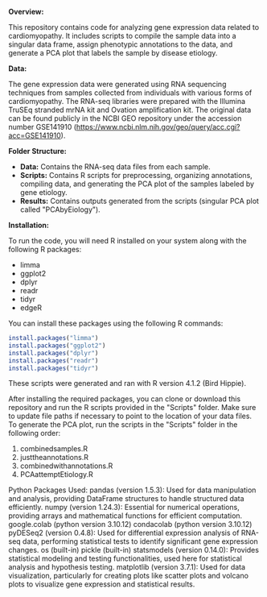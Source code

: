 **Overview:**

This repository contains code for analyzing gene expression data related to cardiomyopathy. It includes scripts to compile the sample data into a singular data frame, assign phenotypic annotations to the data, and generate a PCA plot that labels the sample by disease etiology.

**Data:**

The gene expression data were generated using RNA sequencing techniques from samples collected from individuals with various forms of cardiomyopathy. The RNA-seq libraries were prepared with the Illumina TruSEq stranded mrNA kit and Ovation amplification kit. The original data can be found publicly in the NCBI GEO repository under the accession number GSE141910 (https://www.ncbi.nlm.nih.gov/geo/query/acc.cgi?acc=GSE141910).

**Folder Structure:**

- **Data:** Contains the RNA-seq data files from each sample.
- **Scripts:** Contains R scripts for preprocessing, organizing annotations, compiling data, and generating the PCA plot of the samples labeled by gene etiology.
- **Results:** Contains outputs generated from the scripts (singular PCA plot called "PCAbyEiology").

**Installation:**

To run the code, you will need R installed on your system along with the following R packages:
- limma
- ggplot2
- dplyr
- readr
- tidyr
- edgeR

You can install these packages using the following R commands:

```R
install.packages("limma")
install.packages("ggplot2")
install.packages("dplyr")
install.packages("readr")
install.packages("tidyr")
```
These scripts were generated and ran with R version 4.1.2 (Bird Hippie).

After installing the required packages, you can clone or download this repository and run the R scripts provided in the "Scripts" folder. Make sure to update file paths if necessary to point to the location of your data files. To generate the PCA plot, run the scripts in the "Scripts" folder in the following order:

1. combinedsamples.R
2. justtheannotations.R
3. combinedwithannotations.R
4. PCAattemptEtiology.R

Python Packages Used:
pandas (version 1.5.3): Used for data manipulation and analysis, providing DataFrame structures to handle structured data efficiently.
numpy (version 1.24.3): Essential for numerical operations, providing arrays and mathematical functions for efficient computation.
google.colab (python version 3.10.12)
condacolab (python version 3.10.12)
pyDESeq2 (version 0.4.8): Used for differential expression analysis of RNA-seq data, performing statistical tests to identify significant gene expression changes.
os (built-in)
pickle (built-in)
statsmodels (version 0.14.0): Provides statistical modeling and testing functionalities, used here for statistical analysis and hypothesis testing.
matplotlib (version 3.7.1): Used for data visualization, particularly for creating plots like scatter plots and volcano plots to visualize gene expression and statistical results.




